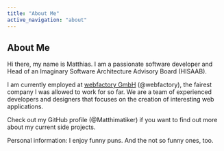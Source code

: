 ```yaml
---
title: "About Me"
active_navigation: "about"
---
```


## About Me ##

Hi there, my name is Matthias. I am a passionate software developer and Head of an Imaginary Software Architecture Advisory Board (HISAAB).

I am currently employed at [webfactory GmbH](http://www.webfactory.de) (@webfactory), the fairest company I was allowed to work for so far. We are a team of experienced developers and designers that focuses on the creation of interesting web applications.

Check out my GitHub profile (@Matthimatiker) if you want to find out more about my current side projects.

Personal information: I enjoy funny puns. And the not so funny ones, too.
